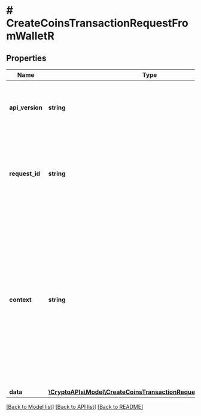 # # CreateCoinsTransactionRequestFromWalletR

## Properties

Name | Type | Description | Notes
------------ | ------------- | ------------- | -------------
**api_version** | **string** | Specifies the version of the API that incorporates this endpoint. |
**request_id** | **string** | Defines the ID of the request. The &#x60;requestId&#x60; is generated by Crypto APIs and it&#39;s unique for every request. |
**context** | **string** | In batch situations the user can use the context to correlate responses with requests. This property is present regardless of whether the response was successful or returned as an error. &#x60;context&#x60; is specified by the user. | [optional]
**data** | [**\CryptoAPIs\Model\CreateCoinsTransactionRequestFromWalletRData**](CreateCoinsTransactionRequestFromWalletRData.md) |  |

[[Back to Model list]](../../README.md#models) [[Back to API list]](../../README.md#endpoints) [[Back to README]](../../README.md)
